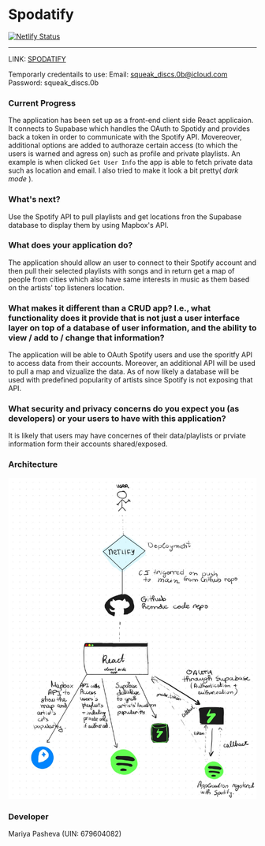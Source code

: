 # Spodatify

[![Netlify Status](https://api.netlify.com/api/v1/badges/ea87ce8f-b21a-46be-b61c-18bed66891fc/deploy-status)](https://app.netlify.com/sites/snazzy-liger-6fc261/deploys)

---
LINK: [SPODATIFY](https://snazzy-liger-6fc261.netlify.app/)


Temporarly credentails to use: 
Email: squeak_discs.0b@icloud.com
Password: squeak_discs.0b

### Current Progress
The application has been set up as a front-end client side React applicaion. It connects to Supabase which handles the OAuth to Spotidy and provides back a token in order to communicate with the Spotify API. Movereover, additional options are added to authoraze certain access (to which the users is warned and agress on) such as profile and private playlists. An example is when clicked `Get User Info` the app is able to fetch private data such as location and email. I also tried to make it look a bit pretty( *dark mode* ). 

### What's next?
Use the Spotify API to pull playlists and get locations fron the Supabase database to display them by using Mapbox's API. 

### What does your application do?
The application should allow an user to connect to their Spotify account and then pull their selected playlists with songs and in return get a map of people from cities which also have same interests in music as them based on the artists' top listeners location. 

### What makes it different than a CRUD app? I.e., what functionality does it provide that is not just a user interface layer on top of a database of user information, and the ability to view / add to / change that information?
The application will be able to OAuth Spotify users and use the sporitfy API to access data from their accounts. Moreover, an additional API will be used to pull a map and vizualize the data. As of now likely a database will be used with predefined popularity of artists since Spotify is not exposing that API. 

### What security and privacy concerns do you expect you (as developers) or your users to have with this application?
It is likely that users may have concernes of their data/playlists or prviate information form their accounts shared/exposed. 

### Architecture
![Architecture](./img/Spodatify.jpg)

### Developer
Mariya Pasheva (UIN: 679604082)